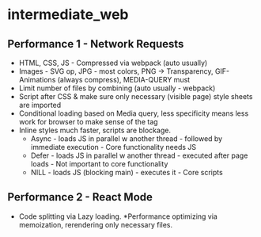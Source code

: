 # intermediate_web

## Performance 1 - Network Requests

* HTML, CSS, JS - Compressed via webpack (auto usually)
* Images - SVG op, JPG - most colors, PNG -> Transparency, GIF- Animations (always compress), MEDIA-QUERY must
* Limit number of files by combining (auto usually - webpack)
* Script after CSS & make sure only necessary (visible page) style sheets are imported
* Conditional loading based on Media query, less specificity means less work for browser to make sense of the tag
* Inline styles much faster, scripts are blockage.
  * Async - loads JS in parallel w another thread - followed by immediate execution - Core functionality needs JS
  * Defer - loads JS in parallel w another thread - executed after page loads -  Not important to core functionality
  * NILL - loads JS (blocking main) - executes it - Core scripts

## Performance 2 - React Mode

* Code splitting via Lazy loading.
*Performance optimizing via memoization, rerendering only necessary files.
